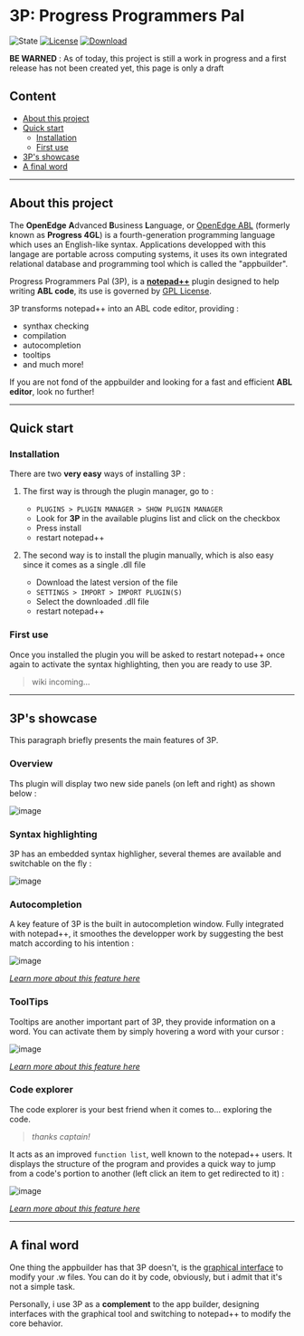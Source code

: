 # 3P: Progress Programmers Pal #

![State](https://img.shields.io/badge/state-work%20in%20progress-red.svg?style=plastic)
[![License](https://img.shields.io/badge/license-GPLv3-blue.svg?style=plastic)](../master/COPYING.GPLv3.txt)
[![Download](https://img.shields.io/badge/download-no%20version%20available-lightgrey.svg?style=plastic)](../master/COPYING.GPLv3.txt)

**BE WARNED** : As of today, this project is still a work in progress and a first release has not been created yet, this page is only a draft

## Content ##

+ [About this project](#about-this-project)
+ [Quick start](#quick-start)
    - [Installation](#installation)
    - [First use](#first-use)
+ [3P's showcase](#3p-showcase)
+ [A final word](#a-final-word)

***

## About this project ##

The **OpenEdge** **A**dvanced **B**usiness **L**anguage, or [OpenEdge ABL](https://www.progress.com/openedge) (formerly known as **Progress 4GL**) is a fourth-generation programming language which uses an English-like syntax. Applications developped with this langage are portable across computing systems, it uses its own integrated relational database and programming tool which is called the "appbuilder".

Progress Programmers Pal (3P), is a **[notepad++](https://notepad-plus-plus.org/ "Notepad++ home page")** plugin designed to help writing **ABL code**,  its use is governed by [GPL License](http://www.gnu.org/copyleft/gpl.html).

3P transforms notepad++ into an ABL code editor, providing :

* synthax checking
* compilation
* autocompletion
* tooltips 
* and much more!

If you are not fond of the appbuilder and looking for a fast and efficient **ABL editor**, look no further!


***

## Quick start ##

### Installation ###

There are two **very easy** ways of installing 3P :

1. The first way is through the plugin manager, go to : 
    * `PLUGINS > PLUGIN MANAGER > SHOW PLUGIN MANAGER`
    * Look for **3P** in the available plugins list and click on the checkbox
    * Press install
    * restart notepad++

2. The second way is to install the plugin manually, which is also easy since it comes as a single .dll file
    * Download the latest version of the file
    * `SETTINGS > IMPORT > IMPORT PLUGIN(S)`
    * Select the downloaded .dll file
    * restart notepad++

### First use ###

Once you installed the plugin you will be asked to restart notepad++ once again to activate the syntax highlighting, then you are ready to use 3P.

> wiki incoming...



***

## 3P's showcase  ##

This paragraph briefly presents the main features of 3P.

### Overview ###

Ths plugin will display two new side panels (on left and right) as shown below :

![image](https://cloud.githubusercontent.com/assets/11553075/11215041/8e342adc-8d44-11e5-9c3e-fef920076f46.png)

### Syntax highlighting ###

3P has an embedded syntax highligher, several themes are available and switchable on the fly :

![image](https://cloud.githubusercontent.com/assets/11553075/11215274/a84d092e-8d45-11e5-87c6-830d40460e14.png)

### Autocompletion ###

A key feature of 3P is the built in autocompletion window. Fully integrated with notepad++, it smoothes the developper work by suggesting the best match according to his intention :

![image](https://cloud.githubusercontent.com/assets/11553075/11215781/419a86a4-8d48-11e5-9155-c062659551dd.png)

*[Learn more about this feature here](../master/wiki/autocompletion.md)*

### ToolTips ###

Tooltips are another important part of 3P, they provide information on a word. You can activate them by simply hovering a word with your cursor : 

![image](https://cloud.githubusercontent.com/assets/11553075/11218206/3b6b3e8e-8d54-11e5-8162-297dcb0f4c5c.png)

*[Learn more about this feature here](../master/wiki/tooltips.md)*

### Code explorer ###

The code explorer is your best friend when it comes to... exploring the code. 

> *thanks captain!*

It acts as an improved `function list`, well known to the notepad++ users. It displays the structure of the program and provides a quick way to jump from a code's portion to another (left click an item to get redirected to it) :

![image](https://cloud.githubusercontent.com/assets/11553075/11218752/256db7f8-8d57-11e5-9924-93fa3d87e83e.png)

*[Learn more about this feature here](../master/wiki/code_explorer.md)*


***

## A final word ##

One thing the appbuilder has that 3P doesn't, is the [graphical interface](https://documentation.progress.com/output/ua/OpenEdge_latest/index.html#page/gsstu/overview-of-the-openedge-appbuilder.html) to modify your .w files. You can do it by code, obviously, but i admit that it's not a simple task.

Personally, i use 3P as a **complement** to the app builder, designing interfaces with the graphical tool and switching to notepad++ to modify the core behavior.
